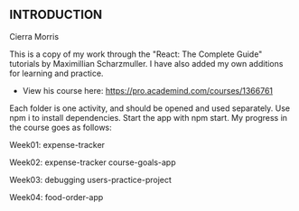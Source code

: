 INTRODUCTION
------------
Cierra Morris

This is a copy of my work through the "React: The Complete Guide" tutorials by Maximillian Scharzmuller. I have also added my own additions for learning and practice.

 * View his course here:
   https://pro.academind.com/courses/1366761

Each folder is one activity, and should be opened and used separately. Use npm i to install dependencies. Start the app with npm start.
My progress in the course goes as follows:

Week01:
expense-tracker

Week02:
expense-tracker
course-goals-app

Week03:
debugging
users-practice-project

Week04:
food-order-app

